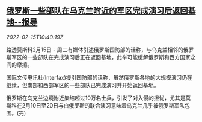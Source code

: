<!--1644922862000-->
[俄罗斯一些部队在乌克兰附近的军区完成演习后返回基地--报导](https://cn.reuters.com/article/russia-military-0215-tues-idCNKBS2KK0Y0)
------

<div><i>2022-02-15T10:40:19Z</i></div><p>路透莫斯科2月15日 - 周二有媒体引述俄罗斯国防部的话称，与乌克兰相邻的俄罗斯军区的一些部队在完成演习后正在返回基地，此举可能缓解俄罗斯和西方国家之间的摩擦。</p><p>国际文传电讯社(Interfax)援引国防部的话称，虽然俄罗斯各地的大规模演习仍在继续，但南部和西部军区的一些部队已完成演习并开始返回基地。</p><p>俄罗斯在乌克兰边境附近集结超过10万名士兵，引发了对入侵的担忧，尤其是莫斯科在2月10日至20日与白俄罗斯的联合演习意味着乌克兰几乎被俄罗斯军队包围。(完)</p>

